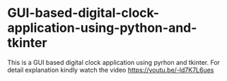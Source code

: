 # GUI-based-digital-clock-application-using-python-and-tkinter
This is a GUI based digital clock application using pyrhon and tkinter. For detail explanation kindly watch the video https://youtu.be/-ld7K7L6ues
